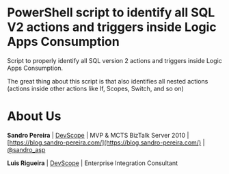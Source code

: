 # PowerShell script to identify all SQL V2 actions and triggers inside Logic Apps Consumption
Script to properly identify all SQL version 2 actions and triggers inside Logic Apps Consumption.

The great thing about this script is that also identifies all nested actions (actions inside other actions like If, Scopes, Switch, and so on)  

# About Us
**Sandro Pereira** | [DevScope](http://www.devscope.net/) | MVP & MCTS BizTalk Server 2010 | [https://blog.sandro-pereira.com/](https://blog.sandro-pereira.com/) | [@sandro_asp](https://twitter.com/sandro_asp)

**Luis Rigueira** | [DevScope](http://www.devscope.net/) | Enterprise Integration Consultant
